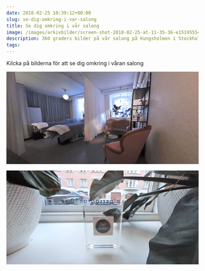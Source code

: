 ```yaml
---
date: 2018-02-25 10:39:12+00:00
slug: se-dig-omkring-i-var-salong
title: Se dig omkring i vår salong
image: /images/arkivbilder/screen-shot-2018-02-25-at-11-35-36-e1519555415393.png
description: 360 graders bilder på vår salong på Kungsholmen i Stockholm
tags: 
---
```


Kilcka på bilderna för att se dig omkring i våran salong


[![Pipers Hudvård](/images/arkivbilder/screen-shot-2018-02-25-at-11-35-36-e1519555415393.png)](https://kuula.co/share/7lx6n)

[![Screen Shot 2018-02-25 at 11.41.18](/images/arkivbilder/screen-shot-2018-02-25-at-11-41-18.png)](https://kuula.co/share/7lx6T)
